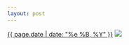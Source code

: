 ```yaml
---
layout: post
---
```


<p>
  <time><a href="/484">{{ page.date | date: "%e %B, %Y" }}</a></time>
  <a href="/484"><img src="{{ site.assets_url }}/484.jpg"/></a>
</p>
